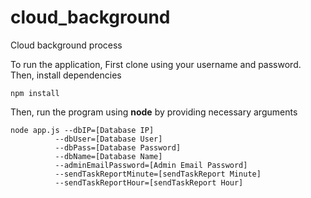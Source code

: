 # cloud_background
Cloud background process

To run the application, First clone using your username and password.
Then, install dependencies

	npm install

Then, run the program using **node** by providing necessary arguments

	node app.js --dbIP=[Database IP] 
              --dbUser=[Database User] 
              --dbPass=[Database Password] 
              --dbName=[Database Name] 
              --adminEmailPassword=[Admin Email Password]
              --sendTaskReportMinute=[sendTaskReport Minute]
              --sendTaskReportHour=[sendTaskReport Hour]
